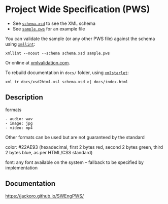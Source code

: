 Project Wide Specification (PWS)
================================

- See [`schema.xsd`](schema.xsd) to see the XML schema
- See [`sample.pws`](sample.pws) for an example file

You can validate the sample (or any other PWS file) against the schema using [`xmllint`](//xmlsoft.org/xmllint.html):

	xmllint --noout --schema schema.xsd sample.pws

Or online at [xmlvalidation.com](//www.xmlvalidation.com).

To rebuild documentation in `docs/` folder, using [`xmlstarlet`](//xmlstar.sourceforge.net):

    xml tr docs/xsd2html.xsl schema.xsd >| docs/index.html

Description
-----------

formats

	- audio: wav
	- image: jpg
	- video: mp4

Other formats can be used but are not guaranteed by the standard

color:   #22AE93   (hexadecimal, first 2 bytes red, second 2 bytes green, third 2 bytes blue, as per HTML/CSS standard)

font:	any font available on the system – fallback to be specified by implementation

Documentation
------------
https://jackoro.github.io/SWEngPWS/

